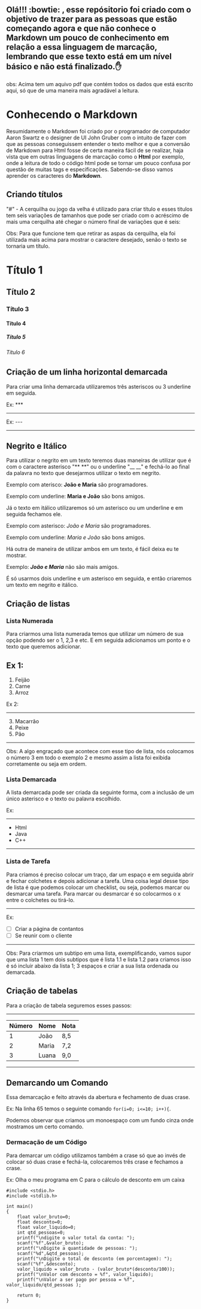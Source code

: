 ## Olá!!! :bowtie: , esse repósitorio foi criado com o objetivo de trazer para as pessoas que estão começando agora e que não conhece o **Markdown** um pouco de conhecimento em relação a essa linguagem de marcação, lembrando que esse texto está em um nível básico e não está finalizado.✋
obs: Acima tem um aquivo pdf que contém todos os dados que está escrito aqui, só que de uma maneira mais agradável a leitura.
# Conhecendo o Markdown

Resumidamente o Markdown foi criado por o programador de computador  Aaron Swartz e o designer de UI John Gruber com o intuito de fazer com que as pessoas conseguissem entender o texto melhor e que a conversão de Markdown para Html fosse de certa maneira fácil de se realizar, haja vista que em outras linguagens de marcação como o __Html__ por exemplo,  onde a leitura de todo o código html pode se tornar um pouco confusa por questão de muitas tags e especificações. Sabendo-se disso vamos aprender  os caracteres do **Markdown**.


## Criando títulos

"#" - A cerquilha ou jogo da velha é utilizado para criar título e esses titulos tem seis variações de tamanhos que pode ser criado  com o acréscimo de mais uma cerquilha até chegar o número final de variações que é seis:

Obs: Para que funcione tem que retirar as aspas da cerquilha, ela foi utilizada mais acima para mostrar o caractere desejado, senão o texto se tornaria um título.
# Título 1
## Título 2
### Título 3
#### Título 4
##### Título 5
###### Título 6

## Criação de um linha horizontal demarcada

Para criar uma linha demarcada utilizaremos três asteriscos ou 3 underline em seguida.

Ex: ***

***
Ex: ---

---

## Negrito e Itálico

Para utilizar o negrito em um texto teremos duas maneiras de utilizar que é com o caractere asterisco "**  **" ou o underline "__  __" e fechá-lo ao final da palavra no texto que desejarmos utilizar o texto em negrito.

Exemplo com aterisco: **João e Maria** são programadores.
    
Exemplo com underline: __Maria e João__ são bons amigos.

Já o texto em itálico utilizaremos só um asterisco  ou um underline e em seguida fechamos ele.

Exemplo com asterisco: *João e Maria* são programadores.
    
Exemplo com underline: _Maria e João_ são bons amigos.

Há outra de maneira de utilizar ambos em um texto, é fácil deixa eu te mostrar.

Exemplo: __*João e Maria*__ não são mais amigos.

É só usarmos dois underline e um asterisco em seguida, e então criaremos um texto em negrito e itálico. 

## Criação de listas

### Lista Numerada

Para criarmos uma lista numerada temos que utilizar um número de sua opção podendo ser o 1, 2,3 e etc. E em seguida adicionamos um ponto e o texto que queremos adicionar.

Ex 1:
---
1. Feijão         
2. Carne          
3. Arroz 
         
Ex 2:

---
3. Macarrão
3. Peixe
3. Pão
---
Obs: A algo engraçado que acontece com esse tipo de lista, nós colocamos o número 3 em todo o exemplo 2 e mesmo assim a lista foi exibida corretamente ou seja em ordem.

### Lista Demarcada

A lista demarcada pode ser criada da seguinte forma, com a inclusão de um único asterisco e o texto ou palavra escolhido.

Ex:
***
* Html
* Java
* C++
***
### Lista de Tarefa

Para criamos é preciso colocar um traço, dar um espaço e em seguida abrir e fechar colchetes e depois adicionar a tarefa. Uma coisa legal desse tipo de lista é que podemos colocar um checklist, ou seja, podemos marcar ou desmarcar uma tarefa. Para marcar ou desmarcar é so colocarmos o x entre o colchetes ou tirá-lo.

---
Ex: 

- [ ] Criar a página de contantos
- [ ] Se reunir com o cliente
---

Obs: Para criarmos um subtipo em uma lista, exemplificando, vamos supor que uma lista 1 tem dois subtipos que é lista 1.1 e lista 1.2 para criamos isso é só incluir abaixo da lista 1; 3 espaços e criar a sua lista ordenada ou demarcada.

## Criação de tabelas

Para a criação de tabela seguremos esses passos:

---
Número | Nome | Nota
--|--|--|
1|João|8,5
2|Maria|7,2
3|Luana|9,0
---

## Demarcando um Comando

Essa demarcação e feito através da abertura e fechamento de duas crase.

Ex: Na linha 65 temos o seguinte comando ``for(i=0; i<=10; i++){``.

Podemos observar que criamos um monoespaço com um fundo cinza onde mostramos um certo comando.

### Dermacação de um Código

Para demarcar um código utilizamos também a crase só que ao invés de colocar só duas crase e fechá-la, colocaremos três crase e fechamos a crase.

Ex: Olha o meu programa em C para o cálculo de desconto em um caixa
```
#include <stdio.h>
#include <stdlib.h>

int main()
{
    float valor_bruto=0;
    float desconto=0;
    float valor_liquido=0;
    int qtd_pessoas=0;
    printf("\ndigite o valor total da conta: ");
    scanf("%f",&valor_bruto);
    printf("\nDigite a quantidade de pessoas: ");
    scanf("%d",&qtd_pessoas);
    printf("\nDigite o total de desconto (em porcentagem): ");
    scanf("%f",&desconto);
    valor_liquido = valor_bruto - (valor_bruto*(desconto/100));
    printf("\nValor com desconto = %f", valor_liquido);
    printf("\nValor a ser pago por pessoa = %f", valor_liquido/qtd_pessoas );

    return 0;
}
```

<!-- "``"- utilizada para criar monoespaço e com um fundo cinza, mostrar um comando 
"```  ```" - mostrar um codigo do seu programa em um fundo cinza
":" introduz emoji
"[](link)"
"![descrição da imagem](diretório)" -->

